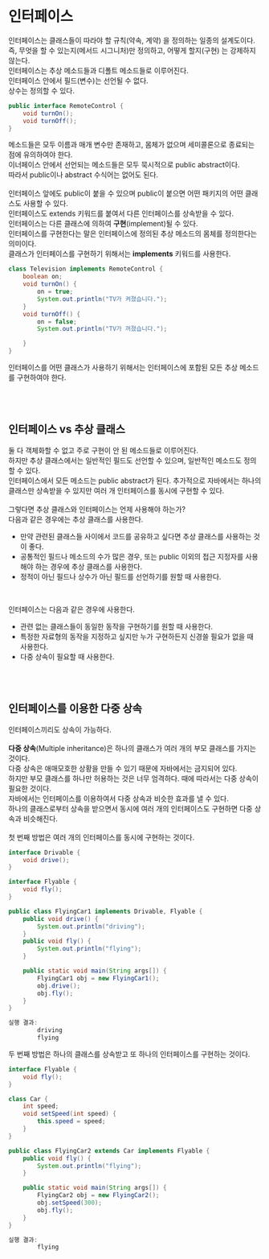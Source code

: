 # 인터페이스
인터페이스는 클래스들이 따라야 할 규칙(약속, 계약) 을 정의하는 일종의 설계도이다.  
즉, 무엇을 할 수 있는지(메서드 시그니처)만 정의하고, 어떻게 할지(구현) 는 강제하지 않는다.
<br>
인터페이스는 추상 메소드들과 디폴트 메소드들로 이루어진다.  
인터페이스 안에서 필드(변수)는 선언될 수 없다.  
상수는 정의할 수 있다.


```java
public interface RemoteControl {
    void turnOn();
    void turnOff();
}
```

메소드들은 모두 이름과 매개 변수만 존재하고, 몸체가 없으며 세미콜론으로 종료되는 점에 유의하여야 한다.  
이너페이스 안에서 선언되는 메소드들은 모두 묵시적으로 public abstract이다.  
따라서 public이나 abstract 수식어는 없어도 된다.  
<br>
인터페이스 앞에도 public이 붙을 수 있으며 public이 붙으면 어떤 패키지의 어떤 클래스도 사용할 수 있다.  
인터페이스도 extends 키워드를 붙여서 다른 인터페이스를 상속받을 수 있다.
<br>
인터페이스는 다른 클래스에 의하여 **구현**(implement)될 수 있다.  
인터페이스를 구현한다는 말은 인터페이스에 정의된 추상 메소드의 몸체를 정의한다는 의미이다.  
클래스가 인터페이스를 구현하기 위해서는 **implements** 키워드를 사용한다.

```java
class Television implements RemoteControl {
    boolean on;
    void turnOn() {
        on = true;
        System.out.println("TV가 켜졌습니다.");
    }
    void turnOff() {
        on = false;
        System.out.println("TV가 꺼졌습니다.");

    }
}
```

인터페이스를 어떤 클래스가 사용하기 위해서는 인터페이스에 포함된 모든 추상 메소드를 구현하여야 한다.

<br><br>

## 인터페이스 vs 추상 클래스
둘 다 객체화할 수 없고 주로 구현이 안 된 메소드들로 이루어진다.  
하지만 추상 클래스에서는 일반적인 필드도 선언할 수 있으며, 일반적인 메소드도 정의할 수 있다.  
인터페이스에서 모든 메소드는 public abstract가 된다. 추가적으로 자바에서는 하나의 클래스만 상속받을 수 있지만 여러 개 인터페이스를 동시에 구현할 수 있다.  
<br>
그렇다면 추상 클래스와 인터페이스는 언제 사용해야 하는가?  
다음과 같은 경우에는 추상 클래스를 사용한다.
- 만약 관련된 클래스들 사이에서 코드를 공유하고 싶다면 추상 클래스를 사용하는 것이 좋다.
- 공통적인 필드나 메소드의 수가 많은 경우, 또는 public 이외의 접근 지정자를 사용해야 하는 경우에 추상 클래스를 사용한다.
- 정적이 아닌 필드나 상수가 아닌 필드를 선언하기를 원할 때 사용한다.
<br>

인터페이스는 다음과 같은 경우에 사용한다.
- 관련 없는 클래스들이 동일한 동작을 구현하기를 원할 때 사용한다.
- 특정한 자료형의 동작을 지정하고 싶지만 누가 구현하든지 신경쓸 필요가 없을 때 사용한다.
- 다중 상속이 필요할 때 사용한다.

<br><br>

## 인터페이스를 이용한 다중 상속
인터페이스끼리도 상속이 가능하다.  
<br>
**다중 상속**(Multiple inheritance)은 하나의 클래스가 여러 개의 부모 클래스를 가지는 것이다.  
다중 상속은 애매모호한 상황을 만들 수 있기 때문에 자바에서는 금지되어 있다.  
하지만 부모 클래스를 하나만 허용하는 것은 너무 엄격하다. 때에 따라서는 다중 상속이 필요한 것이다.  
자바에서는 인터페이스를 이용하여서 다중 상속과 비슷한 효과를 낼 수 있다.  
하나의 클래스로부터 상속을 받으면서 동시에 여러 개의 인터페이스도 구현하면 다중 상속과 비슷해진다.  
<br>
첫 번째 방법은 여러 개의 인터페이스를 동시에 구현하는 것이다.

```java
interface Drivable {
    void drive();
}

interface Flyable {
    void fly();
}

public class FlyingCar1 implements Drivable, Flyable {
    public void drive() {
        System.out.println("driving");
    }
    public void fly() {
        System.out.println("flying");
    }

    public static void main(String args[]) {
        FlyingCar1 obj = new FlyingCar1();
        obj.drive();
        obj.fly();
    }
}

실행 결과:
        driving
        flying
```

두 번째 방법은 하나의 클래스를 상속받고 또 하나의 인터페이스를 구현하는 것이다.

```java
interface Flyable {
    void fly();
}

class Car {
    int speed;
    void setSpeed(int speed) {
        this.speed = speed;
    }
}

public class FlyingCar2 extends Car implements Flyable {
    public void fly() {
        System.out.println("flying");
    }

    public static void main(String args[]) {
        FlyingCar2 obj = new FlyingCar2();
        obj.setSpeed(300);
        obj.fly();
    }
}

실행 결과:
        flying
```

